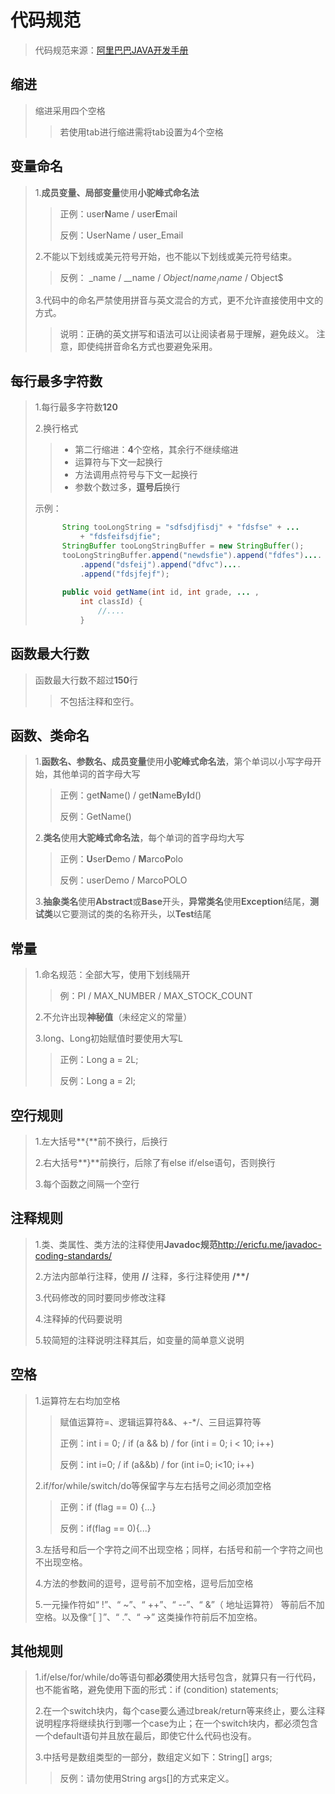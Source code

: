 # 代码规范

> 代码规范来源：[阿里巴巴JAVA开发手册](https://github.com/chjw8016/alibaba-java-style-guide)

## 缩进

> 缩进采用四个空格
>
> > 若使用tab进行缩进需将tab设置为4个空格

## 变量命名

> 1.**成员变量、局部变量**使用**小驼峰式命名法**
>
> > 正例：user**N**ame / user**E**mail
> >
> > 反例：UserName / user_Email
>
> 2.不能以下划线或美元符号开始，也不能以下划线或美元符号结束。
>
> > 反例： _name / __name / $Object / name_ / name$ / Object$
>
> 3.代码中的命名严禁使用拼音与英文混合的方式，更不允许直接使用中文的方式。
>
> > 说明：正确的英文拼写和语法可以让阅读者易于理解，避免歧义。
> > 注意，即使纯拼音命名方式也要避免采用。

## 每行最多字符数

> 1.每行最多字符数**120**
>
> 2.换行格式
>
> > * 第二行缩进：**4**个空格，其余行不继续缩进
> > * 运算符与下文一起换行
> > * 方法调用点符号与下文一起换行
> > * 参数个数过多，**逗号后**换行
>
> 示例：
>
> ```java
> 		String tooLongString = "sdfsdjfisdj" + "fdsfse" + ...
> 		    + "fdsfeifsdjfie";
> 		StringBuffer tooLongStringBuffer = new StringBuffer();
> 		tooLongStringBuffer.append("newdsfie").append("fdfes")....
> 			.append("dsfeij").append("dfvc")....
> 			.append("fdsjfejf");
> 		
> 		public void getName(int id, int grade, ... ,
>         	int classId) {
>        		//....
>    		}	
> ```

## 函数最大行数

> 函数最大行数不超过**150**行
> 
> > 不包括注释和空行。 

## 函数、类命名

> 1.**函数名、参数名、成员变量**使用**小驼峰式命名法**，第个单词以小写字母开始，其他单词的首字母大写
>
> > 正例：get**N**ame() / get**N**ame**B**y**I**d()
> >
> > 反例：GetName() 
>
> 2.**类名**使用**大驼峰式命名法**，每个单词的首字母均大写
>
> >正例：**U**ser**D**emo / **M**arco**P**olo
> >
> >反例：userDemo / MarcoPOLO
>
> 3.**抽象类名**使用**Abstract**或**Base**开头，**异常类名**使用**Exception**结尾，**测试类**以它要测试的类的名称开头，以**Test**结尾

## 常量

> 1.命名规范：全部大写，使用下划线隔开
>
> > 例：PI / MAX_NUMBER / MAX_STOCK_COUNT
>
> 2.不允许出现**神秘值**（未经定义的常量）
>
> 3.long、Long初始赋值时要使用大写L
>
> > 正例：Long a  = 2L;
> >
> > 反例：Long a = 2l;

## 空行规则

> 1.左大括号**{**前不换行，后换行
>
> 2.右大括号**}**前换行，后除了有else if/else语句，否则换行
>
> 3.每个函数之间隔一个空行

## 注释规则

> 1.类、类属性、类方法的注释使用**Javadoc规范**<http://ericfu.me/javadoc-coding-standards/>
>
> 2.方法内部单行注释，使用 **//** 注释，多行注释使用 **/\*\*/**
>
> 3.代码修改的同时要同步修改注释
>
> 4.注释掉的代码要说明
>
> 5.较简短的注释说明注释其后，如变量的简单意义说明

## 空格

> 1.运算符左右均加空格
>
> > 赋值运算符=、逻辑运算符&&、+-*/、三目运算符等
> >
> > 正例：int i = 0;  /  if (a && b) / for (int i = 0; i < 10; i++)
> >
> > 反例：int i=0; / if (a&&b) / for (int i=0; i<10; i++)
>
> 2.if/for/while/switch/do等保留字与左右括号之间必须加空格
>
> > 正例：if (flag == 0) {...}
> >
> > 反例：if(flag == 0){...}
>
> 3.左括号和后一个字符之间不出现空格；同样，右括号和前一个字符之间也不出现空格。
>
> 4.方法的参数间的逗号，逗号前不加空格，逗号后加空格
>
> 5.一元操作符如“ !”、“ ~”、“ ++”、“ --”、“ &”（ 地址运算符） 等前后不加空格。以及像“［ ］”、“ .”、“ ->” 这类操作符前后不加空格。

## 其他规则

> 1.if/else/for/while/do等语句都**必须**使用大括号包含，就算只有一行代码，也不能省略，避免使用下面的形式：if (condition) statements;
>
> 2.在一个switch块内，每个case要么通过break/return等来终止，要么注释说明程序将继续执行到哪一个case为止；在一个switch块内，都必须包含一个default语句并且放在最后，即使它什么代码也没有。
>
> 3.中括号是数组类型的一部分，数组定义如下：String[] args;
>
> > 反例：请勿使用String  args[]的方式来定义。